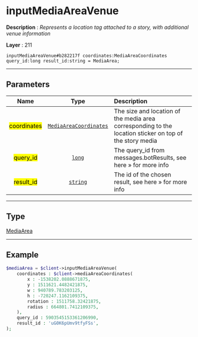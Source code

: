 # inputMediaAreaVenue

**Description** : *Represents a location tag attached to a story, with additional venue information*

**Layer** : 211

```tl
inputMediaAreaVenue#b282217f coordinates:MediaAreaCoordinates query_id:long result_id:string = MediaArea;
```

---

## Parameters

| Name | Type | Description |
| :---: | :---: | :--- |
| <mark>coordinates</mark> | [`MediaAreaCoordinates`](type/MediaAreaCoordinates) | The size and location of the media area corresponding to the location sticker on top of the story media |
| <mark>query_id</mark> | [`long`](type/long) | The query_id from messages.botResults, see here » for more info |
| <mark>result_id</mark> | [`string`](type/string) | The id of the chosen result, see here » for more info |

---

## Type

[MediaArea](type/MediaArea)

---

## Example

```php
$mediaArea = $client->inputMediaAreaVenue(
	coordinates : $client->mediaAreaCoordinates(
		x : -1538202.0888671875,
		y : 1511621.4482421875,
		w : 940789.783203125,
		h : -720247.1162109375,
		rotation : 1511758.32421875,
		radius : 664801.7412109375,
	),
	query_id : 5903545153361206990,
	result_id : 'uG0K6pUmv9tfyFSs',
);
```
